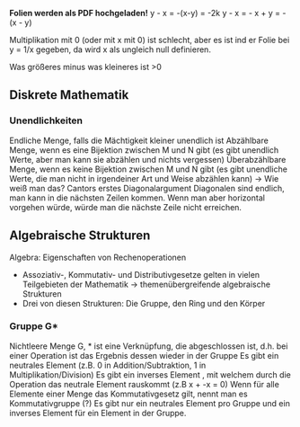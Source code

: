 **Folien werden als PDF hochgeladen!**
y - x = -(x-y) = -2k
y - x = - x + y = - (x - y)

Multiplikation mit 0 (oder mit x mit 0) ist schlecht, aber es ist ind er Folie bei y = 1/x gegeben, da wird x als ungleich null definieren.

Was größeres minus was kleineres ist >0

## Diskrete Mathematik
### Unendlichkeiten
Endliche Menge, falls die Mächtigkeit kleiner unendlich ist
Abzählbare Menge, wenn es eine Bijektion zwischen M und N gibt (es gibt unendlich Werte, aber man kann sie abzählen und nichts vergessen)
Überabzählbare Menge, wenn es keine Bijektion zwischen M und N gibt (es gibt unendliche Werte, die man nicht in irgendeiner Art und Weise abzählen kann)
-> Wie weiß man das? Cantors erstes Diagonalargument
Diagonalen sind endlich, man kann in die nächsten Zeilen kommen. Wenn man aber horizontal vorgehen würde, würde man die nächste Zeile nicht erreichen.

## Algebraische Strukturen
Algebra: Eigenschaften von Rechenoperationen
- Assoziativ-, Kommutativ- und Distributivgesetze gelten in vielen Teilgebieten der Mathematik -> themenübergreifende algebraische Strukturen
- Drei von diesen Strukturen: Die Gruppe, den Ring und den Körper

### Gruppe G*
Nichtleere Menge G, \* ist eine Verknüpfung, die abgeschlossen ist, d.h. bei einer Operation ist das Ergebnis dessen wieder in der Gruppe
Es gibt ein neutrales Element (z.B. 0 in Addition/Subtraktion, 1 in Multiplikation/Division)
Es gibt ein inverses Element , mit welchem durch die Operation das neutrale Element rauskommt (z.B x + -x = 0)
Wenn für alle Elemente einer Menge das Kommutativgesetz gilt, nennt man es Kommutativgruppe (?)
Es gibt nur ein neutrales Element pro Gruppe und ein inverses Element für ein Element in der Gruppe.